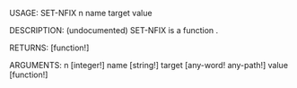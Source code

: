 USAGE:
     SET-NFIX n name target value 

DESCRIPTION:
     (undocumented)
     SET-NFIX is a function .

RETURNS: [function!]

ARGUMENTS:
    n [integer!]
    name [string!]
    target [any-word! any-path!]
    value [function!]
